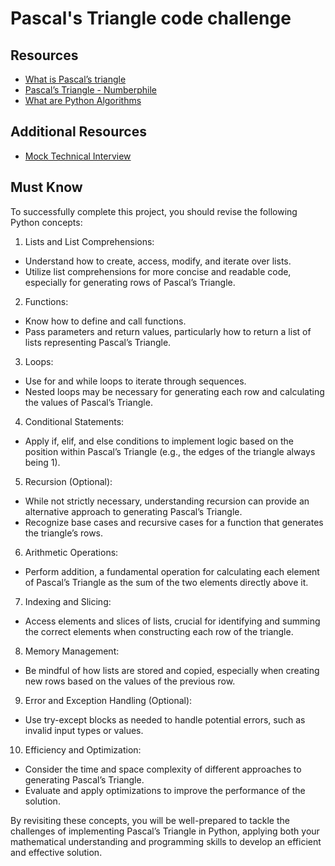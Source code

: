 # Pascal's Triangle code challenge

## Resources

- [What is Pascal’s triangle](https://www.cuemath.com/algebra/pascals-triangle/)
- [Pascal’s Triangle - Numberphile](https://www.youtube.com/watch?v=0iMtlus-afo)
- [What are Python Algorithms](https://builtin.com/data-science/python-algorithms)

## Additional Resources
- [Mock Technical Interview](https://www.youtube.com/watch?v=1qw5ITr3k9Ehttps://www.youtube.com/watch?v=1qw5ITr3k9E)

## Must Know
To successfully complete this project, you should revise the following Python concepts:

1. Lists and List Comprehensions:
- Understand how to create, access, modify, and iterate over lists.
- Utilize list comprehensions for more concise and readable code, especially for generating rows of Pascal’s Triangle.

2. Functions:
- Know how to define and call functions.
- Pass parameters and return values, particularly how to return a list of lists representing Pascal’s Triangle.

3. Loops:
- Use for and while loops to iterate through sequences.
- Nested loops may be necessary for generating each row and calculating the values of Pascal’s Triangle.

4. Conditional Statements:
- Apply if, elif, and else conditions to implement logic based on the position within Pascal’s Triangle (e.g., the edges of the triangle always being 1).

5. Recursion (Optional):
- While not strictly necessary, understanding recursion can provide an alternative approach to generating Pascal’s Triangle.
- Recognize base cases and recursive cases for a function that generates the triangle’s rows.

6. Arithmetic Operations:
- Perform addition, a fundamental operation for calculating each element of Pascal’s Triangle as the sum of the two elements directly above it.

7. Indexing and Slicing:
- Access elements and slices of lists, crucial for identifying and summing the correct elements when constructing each row of the triangle.

8. Memory Management:
- Be mindful of how lists are stored and copied, especially when creating new rows based on the values of the previous row.

9. Error and Exception Handling (Optional):
- Use try-except blocks as needed to handle potential errors, such as invalid input types or values.

10. Efficiency and Optimization:
- Consider the time and space complexity of different approaches to generating Pascal’s Triangle.
- Evaluate and apply optimizations to improve the performance of the solution.

By revisiting these concepts, you will be well-prepared to tackle the challenges of implementing Pascal’s Triangle in Python, applying both your mathematical understanding and programming skills to develop an efficient and effective solution.
